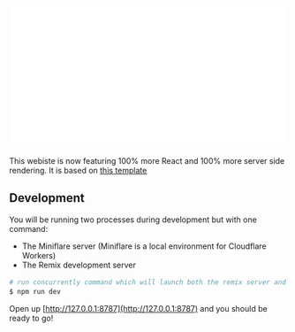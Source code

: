 <img src="README.svg"> 

This webiste is now featuring 100% more React and 100% more server side rendering. It is based on [this template](https://github.com/Nouridio/Discord-bot-website-template)

## Development

You will be running two processes during development but with one command:

- The Miniflare server (Miniflare is a local environment for Cloudflare Workers)
- The Remix development server

```sh
# run concurrently command which will launch both the remix server and miniflare
$ npm run dev
```

Open up [http://127.0.0.1:8787](http://127.0.0.1:8787) and you should be ready to go!
